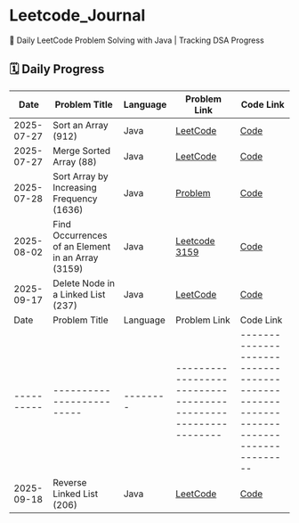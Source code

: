 # Leetcode_Journal
📘 Daily LeetCode Problem Solving with Java | Tracking DSA Progress
## 🗓️ Daily Progress

| Date       | Problem Title         | Language | Problem Link | Code Link |
|------------|------------------------|----------|--------------|-----------|
| 2025-07-27 | Sort an Array (912)    | Java     | [LeetCode](https://leetcode.com/problems/sort-an-array/) | [Code](Java/2025-07-27__SortAnArray_912.java) |
| 2025-07-27 | Merge Sorted Array (88) | Java | [LeetCode](https://leetcode.com/problems/merge-sorted-array/) | [Code](./88_MergeSortedArray.java) |
| 2025-07-28 | Sort Array by Increasing Frequency (1636) | Java | [Problem](https://leetcode.com/problems/sort-array-by-increasing-frequency/description/) | [Code](https://github.com/itzabhi10/leetcode-solutions/blob/main/2025_07_28_SortByFreq.java) |
| 2025-08-02 | Find Occurrences of an Element in an Array (3159) | Java     | [Leetcode 3159](https://leetcode.com/problems/find-occurrences-of-an-element-in-an-array/) | [Code](./Java/FindOccurrences.java) |
| 2025-09-17 | Delete Node in a Linked List (237) | Java | [LeetCode](https://leetcode.com/problems/delete-node-in-a-linked-list/) | [Code](./Java/DeleteNode_237.java) |
| Date       | Problem Title             | Language | Problem Link                                                   | Code Link                                                                              |
| ---------- | ------------------------- | -------- | -------------------------------------------------------------- | -------------------------------------------------------------------------------------- |
| 2025-09-18 | Reverse Linked List (206) | Java     | [LeetCode](https://leetcode.com/problems/reverse-linked-list/) | [Code](https://github.com/itzabhi10/LeetCode/blob/main/Java/ReverseLinkedList206.java) |
